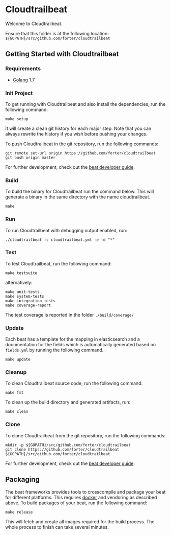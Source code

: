 # Cloudtrailbeat

Welcome to Cloudtrailbeat.

Ensure that this folder is at the following location:
`${GOPATH}/src/github.com/forter/cloudtrailbeat`

## Getting Started with Cloudtrailbeat

### Requirements

* [Golang](https://golang.org/dl/) 1.7

### Init Project
To get running with Cloudtrailbeat and also install the
dependencies, run the following command:

```
make setup
```

It will create a clean git history for each major step. Note that you can always rewrite the history if you wish before pushing your changes.

To push Cloudtrailbeat in the git repository, run the following commands:

```
git remote set-url origin https://github.com/forter/cloudtrailbeat
git push origin master
```

For further development, check out the [beat developer guide](https://www.elastic.co/guide/en/beats/libbeat/current/new-beat.html).

### Build

To build the binary for Cloudtrailbeat run the command below. This will generate a binary
in the same directory with the name cloudtrailbeat.

```
make
```


### Run

To run Cloudtrailbeat with debugging output enabled, run:

```
./cloudtrailbeat -c cloudtrailbeat.yml -e -d "*"
```


### Test

To test Cloudtrailbeat, run the following command:

```
make testsuite
```

alternatively:
```
make unit-tests
make system-tests
make integration-tests
make coverage-report
```

The test coverage is reported in the folder `./build/coverage/`

### Update

Each beat has a template for the mapping in elasticsearch and a documentation for the fields
which is automatically generated based on `fields.yml` by running the following command.

```
make update
```


### Cleanup

To clean  Cloudtrailbeat source code, run the following command:

```
make fmt
```

To clean up the build directory and generated artifacts, run:

```
make clean
```


### Clone

To clone Cloudtrailbeat from the git repository, run the following commands:

```
mkdir -p ${GOPATH}/src/github.com/forter/cloudtrailbeat
git clone https://github.com/forter/cloudtrailbeat ${GOPATH}/src/github.com/forter/cloudtrailbeat
```


For further development, check out the [beat developer guide](https://www.elastic.co/guide/en/beats/libbeat/current/new-beat.html).


## Packaging

The beat frameworks provides tools to crosscompile and package your beat for different platforms. This requires [docker](https://www.docker.com/) and vendoring as described above. To build packages of your beat, run the following command:

```
make release
```

This will fetch and create all images required for the build process. The whole process to finish can take several minutes.
